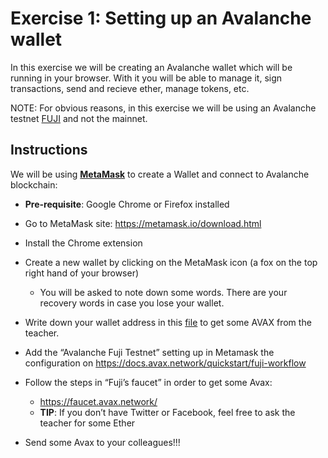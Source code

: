 # Exercise 1: Setting up an Avalanche wallet

In this exercise we will be creating an Avalanche wallet which will be running in your browser. With it you will be able to manage it, sign transactions, send and recieve ether, manage tokens, etc.

NOTE: For obvious reasons, in this exercise we will be using an Avalanche testnet [FUJI](https://testnet.snowtrace.io/) and not the mainnet.

## Instructions

We will be using [**MetaMask**](https://metamask.io/) to create a Wallet and connect to Avalanche blockchain:

* **Pre-requisite**: Google Chrome or Firefox installed
* Go to MetaMask site: https://metamask.io/download.html
* Install the Chrome extension
* Create a new wallet by clicking on the MetaMask icon (a fox on the top right hand of your browser)
  * You will be asked to note down some words. There are your recovery words in case you lose your wallet.
* Write down your wallet address in this [file](https://docs.google.com/document/d/to16PN6uUVASLwVLGVNhqB4oGFBjVa4XR4bIIVxehkCYUA/edit?usp=sharing) to get some AVAX from the teacher.


* Add the “Avalanche Fuji Testnet” setting up in Metamask the configuration on https://docs.avax.network/quickstart/fuji-workflow
* Follow the steps in “Fuji’s faucet” in order to get some Avax:
  * https://faucet.avax.network/
  * **TIP**: If you don’t have Twitter or Facebook, feel free to ask the teacher for some Ether
* Send some Avax to your colleagues!!!